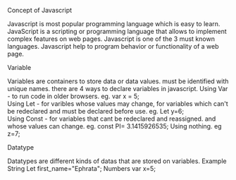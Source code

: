 Concept of Javascript

Javascript is most popular programming language which is easy to learn.
JavaScript is a scripting or programming language that allows to implement complex features on web pages.
Javascript is one of the 3 must known languages.
Javascript help to program behavior or functionality of a web page.

Variable

Variables are containers to store data or data values.
must be identified with unique names.
there are 4 ways to declare variables in javascript. 
Using Var - to run code in older browsers.
       eg. var x = 5;    
Using Let - for varibles whose values may change, for variables which can't be redeclared and must be declared before use.
       eg. Let y=6;     
Using Const - for variables that cant be redeclared and reassigned. and whose values can change.
       eg. const PI= 3.1415926535;
Using nothing. eg z=7;

Datatype

Datatypes are different kinds of datas that are stored on variables.
Example String Let first_name="Ephrata";
        Numbers var x=5;


